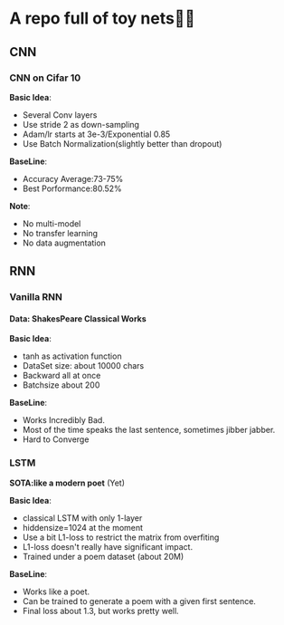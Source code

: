 # A repo full of toy nets👨‍🦼

## CNN
### CNN on Cifar 10
**Basic Idea**:
* Several Conv layers
* Use stride 2 as down-sampling
* Adam/lr starts at 3e-3/Exponential 0.85
* Use Batch Normalization(slightly better than dropout)

**BaseLine**:
* Accuracy Average:73-75%
* Best Porformance:80.52%


**Note**:
* No multi-model
* No transfer learning
* No data augmentation

## RNN
### Vanilla RNN

#### Data: ShakesPeare Classical Works
**Basic Idea**:
* tanh as activation function
* DataSet size: about 10000 chars
* Backward all at once
* Batchsize about 200
  
**BaseLine**:
* Works Incredibly Bad.
* Most of the time speaks the last sentence, sometimes jibber jabber.
* Hard to Converge

### LSTM

**SOTA:like a modern poet** (Yet)

**Basic Idea**:
* classical LSTM with only 1-layer
* hiddensize=1024 at the moment
* Use a bit L1-loss to restrict the matrix from overfiting
* L1-loss doesn't really have significant impact.
* Trained under a poem dataset (about 20M)

**BaseLine**:
* Works like a poet.
* Can be trained to generate a poem with a given first sentence.
* Final loss about 1.3, but works pretty well.



